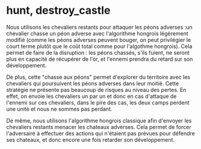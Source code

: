 # hunt, destroy_castle

Nous utilisons les chevaliers restants pour attaquer les péons adverses :un chevalier chasse un péon adverse avec l'algorithme hongrois légèrement modifié (comme les péons adverses peuvent bouger, on peut privilégier le court terme plutôt que le coût total comme pour l'algothme hongrois). Cela permet de faire de la disruption : les péons chassés, s'ils fuient, ne seront plus en capacité de récupérer de l'or, et l'ennemi prendra du retard sur son développement. 

De plus, cette "chasse aux péons" permet d'explorer du territoire avec les chevaliers qui poursuivent les péons adverses dans leur moitié. Cette stratégie ne présente pas beaucoup de risques au niveau des pertes. En effet, on envoie les chevaliers un par un et donc en cas d'attaque de l'ennemi sur ces chevaliers, dans le pire des cas, les deux camps perdent une unité et nous ne sommes pas perdant.

De même, nous utilisons l'algorithme hongrois classique afin d'envoyer les chevaliers restants menacer les chateaux adverses. Cela permet de forcer l'adversaire à effectuer des actions qui n'étaient pas prévues pour défendre ses chateaux, et donc encore une fois retarder son développement.